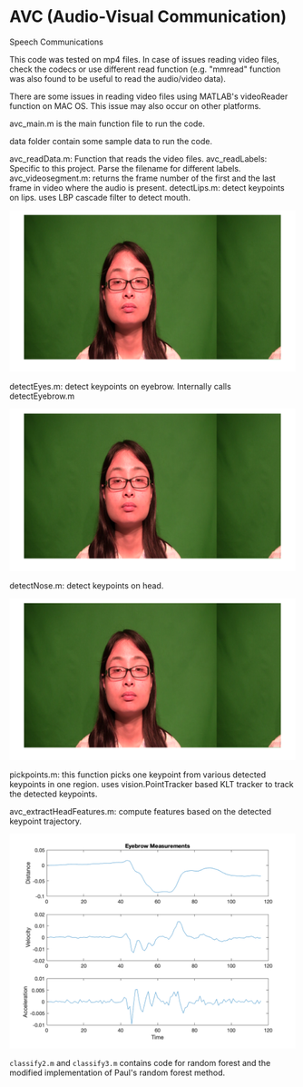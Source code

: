 # AVC (Audio-Visual Communication) #

Speech Communications

This code was tested on mp4 files. In case of issues reading video files, check the codecs or use different read function (e.g. "mmread" function was also found to be useful to read the audio/video data).

There are some issues in reading video files using MATLAB's videoReader function on MAC OS. This issue may also occur on other platforms.

avc_main.m is the main function file to run the code.

data folder contain some sample data to run the code. 

avc_readData.m: Function that reads the video files. 
avc_readLabels: Specific to this project. Parse the filename for different labels.
avc_videosegment.m: returns the frame number of the first and the last frame in video where the audio is present.
detectLips.m: detect keypoints on lips. uses LBP cascade filter to detect mouth.

![](images/lips.png)

detectEyes.m: detect keypoints on eyebrow. Internally calls detectEyebrow.m

![](images/eyebrow.png)

detectNose.m: detect keypoints on head.

![](images/nose.png)

pickpoints.m: this function picks one keypoint from various detected keypoints in one region.
uses vision.PointTracker based KLT tracker to track the detected keypoints.

avc_extractHeadFeatures.m: compute features based on the detected keypoint trajectory.

![](images/eyebrow_track.png)


```classify2.m``` and ```classify3.m``` contains code for random forest and the modified implementation of Paul's random forest method.
